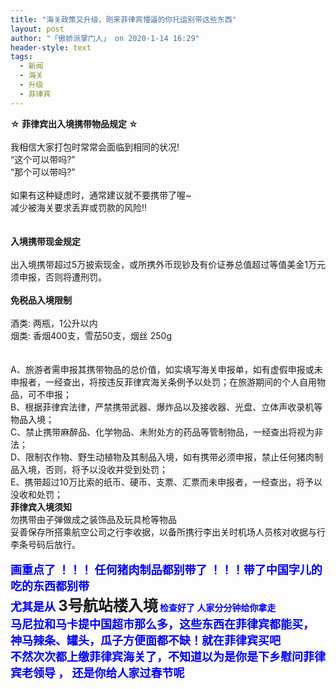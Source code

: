 ```yaml
---
title: "海关政策又升级，刚来菲律宾懵逼的你托运别带这些东西"
layout: post
author: "「傲娇派掌门人」 on 2020-1-14 16:29"
header-style: text
tags:
  - 新闻
  - 海关
  - 升级
  - 菲律宾
---
```


<head></head>
<body>
 <strong>☆ 菲律宾出入境携带物品规定 ☆</strong>
 <br> 
 <br> 我相信大家打包时常常会面临到相同的状况!
 <br> “这个可以带吗?”
 <br> “那个可以带吗?”
 <br> 
 <br> 如果有这种疑虑时，通常建议就不要携带了喔~
 <br> 减少被海关要求丢弃或罚款的风险!!
 <br> 
 <br> 
 <br> 
 <strong>入境携带现金规定</strong>
 <br> 
 <br> 出入境携带超过5万披索现金，或所携外币现钞及有价证券总值超过等值美金1万元须申报，否则将遭刑罚。
 <br> 
 <br> 
 <strong>免税品入境限制</strong>
 <br> 
 <br> 酒类: 两瓶，1公升以内
 <br> 烟类: 香烟400支，雪茄50支，烟丝 250g
 <br> 
 <br> 
 <br> 
 <div align="left">
   A、旅游者需申报其携带物品的总价值，如实填写海关申报单，如有虚假申报或未申报者，一经查出，将按违反菲律宾海关条例予以处罚；在旅游期间的个人自用物品，可不申报； 
 </div> 
 <div align="left">
   B、根据菲律宾法律，严禁携带武器、爆炸品以及接收器、光盘、立体声收录机等物品入境； 
 </div> 
 <div align="left">
   C、禁止携带麻醉品、化学物品、未附处方的药品等管制物品，一经查出将视为非法； 
 </div> 
 <div align="left">
   D、限制农作物、野生动植物及其制品入境，如有携带必须申报，禁止任何猪肉制品入境，否则，将予以没收并受到处罚； 
 </div> 
 <div align="left">
   E、携带超过10万比索的纸币、硬币、支票、汇票而未申报者，一经查出，将予以没收和处罚； 
 </div>
 <strong>菲律宾入境须知</strong>
 <br> 勿携带由子弹做成之装饰品及玩具枪等物品
 <br> 妥善保存所搭乘航空公司之行李收据，以备所携行李出关时机场人员核对收据与行李条号码后放行。
 <br> 
 <br> 
 <div align="left"> 
  <font size="4"><font color="#0000ff"><strong>画重点了 ！！！ 任何猪肉制品都别带了 ！！！带了中国字儿的吃的东西都别带 </strong></font></font> 
 </div> 
 <div align="left"> 
  <strong><font color="#0000ff"><font size="4">尤其是从 </font></font><font size="5">3号航站楼入境</font> <font color="#0000ff">检查好了 人家分分钟给你拿走</font></strong> 
 </div> 
 <div align="left"> 
  <font face="-apple-system, BlinkMacSystemFont, &amp;quot"><font size="4"><font color="#0000ff"><strong>马尼拉和马卡提中国超市那么多，这些东西在菲律宾都能买，</strong></font></font></font> 
 </div> 
 <div align="left"> 
  <font size="4"><font color="#0000ff"><strong>神马辣条、罐头，瓜子方便面都不缺！就在菲律宾买吧</strong></font></font> 
 </div> 
 <div align="left"> 
  <font size="4"><font color="#0000ff"><strong>不然次次都上缴菲律宾海关了，不知道以为是你是下乡慰问菲律宾老领导 ， 还是你给人家过春节呢 </strong></font></font> 
 </div>
 <br> 
 <br> 
 <br> 
 <br> 
 <br> 
 <br>
</body>


